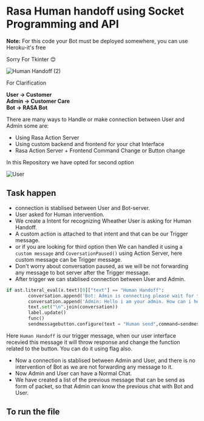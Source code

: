 # Rasa Human handoff using Socket Programming and API

**Note:** For this code your Bot must be deployed somewhere, you can use Heroku-it's free

Sorry For Tkinter 😊

![Human Handoff (2)](https://user-images.githubusercontent.com/63470232/155241877-91460b64-8c6d-4075-802c-1874b20fa1c6.png)

For Clarification

**User &#8594; Customer\
Admin &#8594; Customer Care\
Bot &#8594; RASA Bot**

There are many ways to Handle or  make connection between User and Admin some are:
- Using Rasa Action Server
- Using custom backend and frontend for your chat Interface
- Rasa Action Server + Frontend Command Change or Button change

In this Repository we have opted for second option

![User](https://user-images.githubusercontent.com/63470232/155243688-5432607f-fc3c-404c-aa2d-5638dc15b5f0.png)

## Task happen

- connection is stablised between User and Bot-server.
- User asked for Human intervention.
- We create a  Intent for recognizing Wheather User is asking for Human Handoff.
- A custom action is attached to that intent and that can be our Trigger message.
- or if you are looking for third option then We can handled it using a `custom message` and `CoversationPaused()` using Action Server, here custom message can be Trigger message.
- Don't worry about conversation paused, as we will be not forwarding any message to bot server after the Trigger message.
- After trigger we can stablised connection between User and Admin.

```python
if ast.literal_eval(x.text)[0]["text"] == "Human Handoff":
        conversation.append('Bot: Admin is connecting please wait for few minutes')
        conversation.append('Admin: Hello i am your admin. How can i help you')
        text.set("\n".join(conversation))
        label.update()
        func()
        sendmessagebutton.configure(text = "Human send",command=sendmessage)
```
Here `Human Handoff` is our trigger message, when our user interface recevied this message it will throw response and change the function related to the button. You can do it using flag also.

- Now a connection is stablised between Admin and User, and there is no intervention of Bot as we are not forwarding any message to it.
- Now Admin and User can have a Normal Chat.
- We have created a list of the previous message that can be send as form of packet, so that Admin can know the previous chat with Bot and User.

## To run the file

